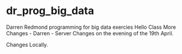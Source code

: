 # dr_prog_big_data
Darren Redmond programming for big data exercies
Hello Class
More Changes - Darren - Server
Changes on the evening of the 19th April.


Changes Locally.
